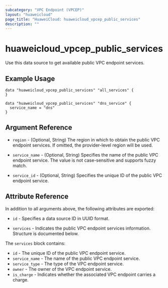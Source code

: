 ```yaml
---
subcategory: "VPC Endpoint (VPCEP)"
layout: "huaweicloud"
page_title: "HuaweiCloud: huaweicloud_vpcep_public_services"
description: ""
---
```


# huaweicloud_vpcep_public_services

Use this data source to get available public VPC endpoint services.

## Example Usage

```hcl
data "huaweicloud_vpcep_public_services" "all_services" {
}

data "huaweicloud_vpcep_public_services" "dns_service" {
  service_name = "dns"
}
```

## Argument Reference

* `region` - (Optional, String) The region in which to obtain the public VPC endpoint services. If omitted, the
  provider-level region will be used.

* `service_name` - (Optional, String) Specifies the name of the public VPC endpoint service. The value is not
  case-sensitive and supports fuzzy match.

* `service_id` - (Optional, String) Specifies the unique ID of the public VPC endpoint service.

## Attribute Reference

In addition to all arguments above, the following attributes are exported:

* `id` - Specifies a data source ID in UUID format.

* `services` - Indicates the public VPC endpoint services information. Structure is documented below.

The `services` block contains:

* `id` - The unique ID of the public VPC endpoint service.
* `service_name` - The name of the public VPC endpoint service.
* `service_type` - The type of the VPC endpoint service.
* `owner` - The owner of the VPC endpoint service.
* `is_charge` - Indicates whether the associated VPC endpoint carries a charge.
